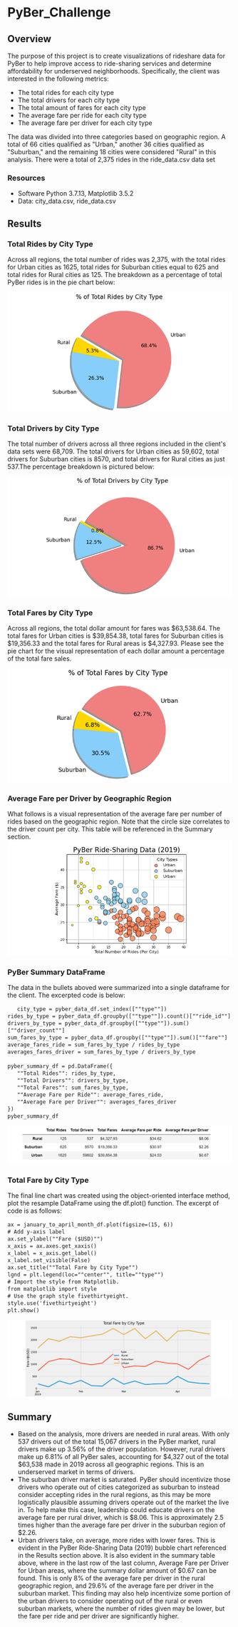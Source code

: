 # PyBer_Challenge
## Overview
The purpose of this project is to create visualizations of rideshare data for PyBer to help improve access to ride-sharing services and determine affordability for underserved neighborhoods. Specifically, the client was interested in the following metrics:
- The total rides for each city type
- The total drivers for each city type
- The total amount of fares for each city type
- The average fare per ride for each city type
- The average fare per driver for each city type<br />

The data was divided into three categories based on geographic region. A total of 66 cities qualified as "Urban," another 36 cities qualified as "Suburban," and the remaining 18 cities were considered "Rural" in this analysis. There were a total of 2,375 rides in the ride_data.csv data set
### Resources
- Software Python 3.7.13, Matplotlib 3.5.2
- Data: city_data.csv, ride_data.csv
## Results
### Total Rides by City Type
Across all regions, the total number of rides was 2,375, with the total rides for Urban cities as 1625, total rides for Suburban cities equal to 625 and total rides for Rural cities as 125. The breakdown as a percentage of total PyBer rides is in the pie chart below:<br />

![Chart 4](https://github.com/banasibb/PyBer_Challenge/blob/14d2de6b8cb327daaf58c95ffa0faef100c95097/Analysis/Pie%20total%20rides%20by%20city%20type.png)<br />

### Total Drivers by City Type
The total number of drivers across all three regions included in the client's data sets were 68,709. The total drivers for Urban cities as 59,602, total drivers for Suburban cities is 8570, and total drivers for Rural cities as just 537.The percentage breakdown is pictured below:<br />

![Chart 5](https://github.com/banasibb/PyBer_Challenge/blob/14d2de6b8cb327daaf58c95ffa0faef100c95097/Analysis/Pie%20Total%20Drivers%20by%20City%20Type.png)<br />
### Total Fares by City Type
Across all regions, the total dollar amount for fares was $63,538.64. The total fares for Urban cities is $39,854.38, total fares for Suburban cities is $19,356.33 and the total fares for Rural areas is $4,327.93. Please see the pie chart for the visual representation of each dollar amount a percentage of the total fare sales.<br />

   ![Chart 3](https://github.com/banasibb/PyBer_Challenge/blob/cd42bdcb23750da7497d19c461ccc46a7e6118d6/Analysis/Pie%20Total%20Fares%20by%20City%20Type.png)<br />

### Average Fare per Driver by Geographic Region
What follows is a visual representation of the average fare per number of rides based on the geographic region. Note that the circle size correlates to the driver count per city. This table will be referenced in the Summary section.
![Chart 6](https://github.com/banasibb/PyBer_Challenge/blob/7328bd752ce2a0ed202e223a0a5447b27fd347b7/Analysis/bubble%20ride%20sharing%20data%20averages%20reformatted.png)<br />


### PyBer Summary DataFrame
The data in the bullets aboved were summarized into a single dataframe for the client. The excerpted code is below:
 ```
    city_type = pyber_data_df.set_index([""type""])
rides_by_type = pyber_data_df.groupby([""type""]).count()[""ride_id""]
drivers_by_type = pyber_data_df.groupby([""type""]).sum()[""driver_count""]
sum_fares_by_type = pyber_data_df.groupby([""type""]).sum()[""fare""]
average_fares_ride = sum_fares_by_type / rides_by_type
averages_fares_driver = sum_fares_by_type / drivers_by_type

pyber_summary_df = pd.DataFrame({
    ""Total Rides"": rides_by_type,
    ""Total Drivers"": drivers_by_type,
    ""Total Fares"": sum_fares_by_type, 
    ""Average Fare per Ride"": average_fares_ride,
    ""Average Fare per Driver"": averages_fares_driver
})
pyber_summary_df
  ```
![Chart 1](https://github.com/banasibb/PyBer_Challenge/blob/b92c1f54bb98a4eb85f556feca867702e6d5be68/Analysis/pyber_summary_df.png)<br />
### Total Fare by City Type
The final line chart was created using the object-oriented interface method, plot the resample DataFrame using the df.plot() function. The excerpt of code is as follows:
 ```
ax = january_to_april_month_df.plot(figsize=(15, 6))
# Add y-axis label
ax.set_ylabel(""Fare ($USD)"")
x_axis = ax.axes.get_xaxis()
x_label = x_axis.get_label()
x_label.set_visible(False)
ax.set_title(""Total Fare by City Type"")
lgnd = plt.legend(loc=""center"", title=""type"")
# Import the style from Matplotlib.
from matplotlib import style
# Use the graph style fivethirtyeight.
style.use('fivethirtyeight')
plt.show()
  ```
![Chart 2](https://github.com/banasibb/PyBer_Challenge/blob/b92c1f54bb98a4eb85f556feca867702e6d5be68/Analysis/pyber_fare_summary.png)<br />


## Summary
- Based on the analysis, more drivers are needed in rural areas. With only 537 drivers out of the total 15,067 drivers in the PyBer market, rural drivers make up 3.56% of the driver population. However, rural drivers make up 6.81% of all PyBer sales, accounting for $4,327 out of the total $63,538 made in 2019 across all geographic regions. This is an underserved market in terms of drivers.
- The suburban driver market is saturated. PyBer should incentivize those drivers who operate out of cities categorized as suburban to instead consider accepting rides in the rural regions, as this may be more logistically plausible assuming drivers operate out of the market the live in. To help make this case, leadership could educate drivers on the average fare per rural driver, which is $8.06. This is approximately 2.5 times higher than the average fare per driver in the suburban region of $2.26. 
- Urban drivers take, on average, more rides with lower fares. This is evident in the PyBer Ride-Sharing Data (2019) bubble chart referenced in the Results section above. It is also evident in the summary table above, where in the last row of the last column, Average Fare per Driver for Urban areas, where the summary dollar amount of $0.67 can be found. This is only 8% of the average fare per driver in the rural geographic region, and 29.6% of the average fare per driver in the suburban market. This finding may also help incentivize some portion of the urban drivers to consider operating out of the rural or even suburban markets, where the number of rides given may be lower, but the fare per ride and per driver are significantly higher.
